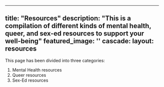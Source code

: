 
---
title: "Resources"
description: "This is a compilation of different kinds of mental health, queer, and sex-ed resources to support your well-being"
featured_image: ''
cascade:
  layout: resources
---


This page has been divided into three categories:
1. Mental Health resources 
2. Queer resources
3. Sex-Ed resources
